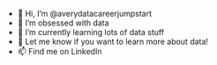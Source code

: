 - 👋 Hi, I’m @averydatacareerjumpstart
- 👀 I’m obsessed with data
- 🌱 I’m currently learning lots of data stuff
- 💞️  Let me know if you want to learn more about data!
- 📫 Find me on LinkedIn

<!---
averydatacareerjumpstart/averydatacareerjumpstart is a ✨ special ✨ repository because its `README.md` (this file) appears on your GitHub profile.
You can click the Preview link to take a look at your changes.
--->
